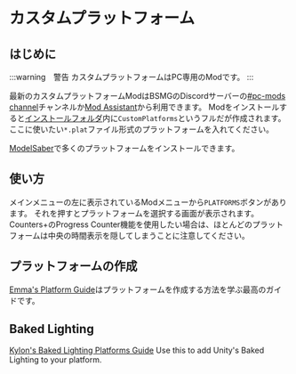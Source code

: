 # カスタムプラットフォーム

## はじめに

:::warning　警告
カスタムプラットフォームはPC専用のModです。
:::

最新のカスタムプラットフォームModはBSMGのDiscordサーバーの[#pc-mods channel](https://discord.gg/beatsabermods)チャンネルか[Mod Assistant](https://github.com/Assistant/ModAssistant)から利用できます。 Modをインストールすると[インストールフォルダ](/faq/install-folder.md)内に`CustomPlatforms`というフルだが作成されます。 ここに使いたい`*.plat`ファイル形式のプラットフォームを入れてください。

[ModelSaber](https://modelsaber.com/Platforms/)で多くのプラットフォームをインストールできます。

## 使い方
メインメニューの左に表示されているModメニューから`PLATFORMS`ボタンがあります。 それを押すとプラットフォームを選択する画面が表示されます。 Counters+のProgress Counter機能を使用したい場合は、ほとんどのプラットフォームは中央の時間表示を隠してしまうことに注意してください。

## プラットフォームの作成
[Emma's Platform Guide](./platforms-guide.md)はプラットフォームを作成する方法を学ぶ最高のガイドです。

## Baked Lighting

[Kylon's Baked Lighting Platforms Guide](./baked-lighting-platforms-guide.md) Use this to add Unity's Baked Lighting to your platform.
